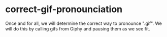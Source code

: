 # correct-gif-pronounciation
Once and for all, we will determine the correct way to pronounce ".gif". We will do this by calling gifs from Giphy and pausing them as we see fit.
